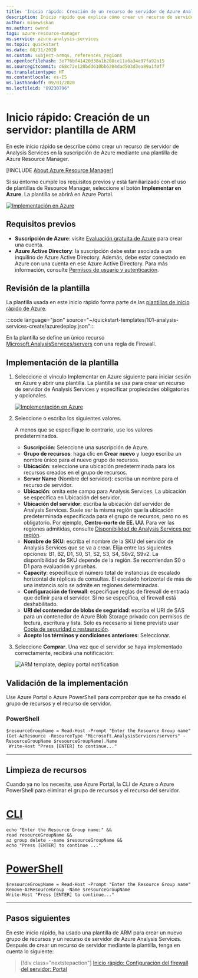 ```yaml
---
title: 'Inicio rápido: Creación de un recurso de servidor de Azure Analysis Services mediante una plantilla de Azure Resource Manager'
description: Inicio rápido que explica cómo crear un recurso de servidor de Azure Analysis Services mediante una plantilla de Azure Resource Manager.
author: minewiskan
ms.author: owend
tags: azure-resource-manager
ms.service: azure-analysis-services
ms.topic: quickstart
ms.date: 08/31/2020
ms.custom: subject-armqs, references_regions
ms.openlocfilehash: 3e776bf41420d38a1b208ce11a6a34e97fa92a15
ms.sourcegitcommit: d68c72e120bdd610bb6304dad503d3ea89a1f0f7
ms.translationtype: HT
ms.contentlocale: es-ES
ms.lasthandoff: 09/01/2020
ms.locfileid: "89230796"
---
```

# <a name="quickstart-create-a-server---arm-template"></a>Inicio rápido: Creación de un servidor: plantilla de ARM

En este inicio rápido se describe cómo crear un recurso de servidor de Analysis Services en la suscripción de Azure mediante una plantilla de Azure Resource Manager.

[!INCLUDE [About Azure Resource Manager](../../includes/resource-manager-quickstart-introduction.md)]

Si su entorno cumple los requisitos previos y está familiarizado con el uso de plantillas de Resource Manager, seleccione el botón **Implementar en Azure**. La plantilla se abrirá en Azure Portal.

[![Implementación en Azure](../media/template-deployments/deploy-to-azure.svg)](https://portal.azure.com/#create/Microsoft.Template/uri/https%3A%2F%2Fraw.githubusercontent.com%2FAzure%2Fazure-quickstart-templates%2Fmaster%2F101-analysis-services-create%2Fazuredeploy.json)

## <a name="prerequisites"></a>Requisitos previos

* **Suscripción de Azure**: visite [Evaluación gratuita de Azure](https://azure.microsoft.com/offers/ms-azr-0044p/) para crear una cuenta.
* **Azure Active Directory**: la suscripción debe estar asociada a un inquilino de Azure Active Directory. Además, debe estar conectado en Azure con una cuenta en ese Azure Active Directory. Para más información, consulte [Permisos de usuario y autenticación](analysis-services-manage-users.md).

## <a name="review-the-template"></a>Revisión de la plantilla

La plantilla usada en este inicio rápido forma parte de las [plantillas de inicio rápido de Azure](https://azure.microsoft.com/resources/templates/101-analysis-services-create/).

:::code language="json" source="~/quickstart-templates/101-analysis-services-create/azuredeploy.json":::

En la plantilla se define un único recurso [Microsoft.AnalysisServices/servers](/azure/templates/microsoft.analysisservices/servers) con una regla de Firewall.

## <a name="deploy-the-template"></a>Implementación de la plantilla

1. Seleccione el vínculo Implementar en Azure siguiente para iniciar sesión en Azure y abrir una plantilla. La plantilla se usa para crear un recurso de servidor de Analysis Services y especificar propiedades obligatorias y opcionales.

   [![Implementación en Azure](../media/template-deployments/deploy-to-azure.svg)](https://portal.azure.com/#create/Microsoft.Template/uri/https%3A%2F%2Fraw.githubusercontent.com%2FAzure%2Fazure-quickstart-templates%2Fmaster%2F101-analysis-services-create%2Fazuredeploy.json)

2. Seleccione o escriba los siguientes valores.

    A menos que se especifique lo contrario, use los valores predeterminados.

    * **Suscripción**: Seleccione una suscripción de Azure.
    * **Grupo de recursos**: haga clic en **Crear nuevo** y luego escriba un nombre único para el nuevo grupo de recursos.
    * **Ubicación**: seleccione una ubicación predeterminada para los recursos creados en el grupo de recursos.
    * **Server Name** (Nombre del servidor): escriba un nombre para el recurso de servidor. 
    * **Ubicación**: omita este campo para Analysis Services. La ubicación se especifica en Ubicación del servidor.
    * **Ubicación del servidor**: escriba la ubicación del servidor de Analysis Services. Suele ser la misma región que la ubicación predeterminada especificada para el grupo de recursos, pero no es obligatorio. Por ejemplo, **Centro-norte de EE. UU.** Para ver las regiones admitidas, consulte [Disponibilidad de Analysis Services por región](analysis-services-overview.md#availability-by-region).
    * **Nombre de SKU**: escriba el nombre de la SKU del servidor de Analysis Services que se va a crear. Elija entre las siguientes opciones: B1, B2, D1, S0, S1, S2, S3, S4, S8v2, S9v2. La disponibilidad de SKU depende de la región. Se recomiendan S0 o D1 para evaluación y pruebas.
    * **Capacity**: especifique el número total de instancias de escalado horizontal de réplicas de consultas. El escalado horizontal de más de una instancia solo se admite en regiones determinadas.
    * **Configuración de firewall**: especifique reglas de firewall de entrada que definir para el servidor. Si no se especifica, el firewall está deshabilitado.
    * **URI del contenedor de blobs de seguridad**: escriba el URI de SAS para un contenedor de Azure Blob Storage privado con permisos de lectura, escritura y lista. Solo es necesario si tiene previsto usar [Copia de seguridad o restauración](analysis-services-backup.md).
    * **Acepto los términos y condiciones anteriores**: Seleccionar.

3. Seleccione **Comprar**. Una vez que el servidor se haya implementado correctamente, recibirá una notificación:

   ![ARM template, deploy portal notification](./media/analysis-services-create-template/notification.png)

## <a name="validate-the-deployment"></a>Validación de la implementación

Use Azure Portal o Azure PowerShell para comprobar que se ha creado el grupo de recursos y el recurso de servidor.

### <a name="powershell"></a>PowerShell

```azurepowershell-interactive
$resourceGroupName = Read-Host -Prompt "Enter the Resource Group name"
(Get-AzResource -ResourceType "Microsoft.AnalysisServices/servers" -ResourceGroupName $resourceGroupName).Name
 Write-Host "Press [ENTER] to continue..."
```

---

## <a name="clean-up-resources"></a>Limpieza de recursos

Cuando ya no los necesite, use Azure Portal, la CLI de Azure o Azure PowerShell para eliminar el grupo de recursos y el recurso del servidor.

# <a name="cli"></a>[CLI](#tab/CLI)

```azurecli-interactive
echo "Enter the Resource Group name:" &&
read resourceGroupName &&
az group delete --name $resourceGroupName &&
echo "Press [ENTER] to continue ..."
```

# <a name="powershell"></a>[PowerShell](#tab/PowerShell)

```azurepowershell-interactive
$resourceGroupName = Read-Host -Prompt "Enter the Resource Group name"
Remove-AzResourceGroup -Name $resourceGroupName
Write-Host "Press [ENTER] to continue..."
```

---

## <a name="next-steps"></a>Pasos siguientes

En este inicio rápido, ha usado una plantilla de ARM para crear un nuevo grupo de recursos y un recurso de servidor de Azure Analysis Services. Después de crear un recurso de servidor mediante la plantilla, tenga en cuenta lo siguiente:

> [!div class="nextstepaction"]
> [Inicio rápido: Configuración del firewall del servidor: Portal](analysis-services-qs-firewall.md)   
